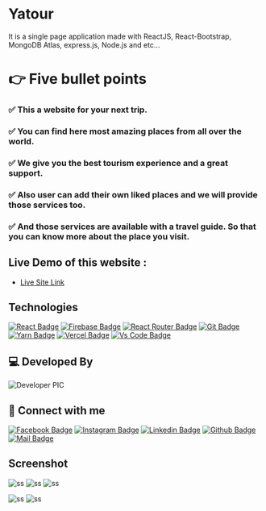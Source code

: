 # Yatour

It is a single page application made with ReactJS, React-Bootstrap, MongoDB Atlas, express.js, Node.js and etc...

# 👉 **Five bullet points**

### ✅ This a website for your next trip.

### ✅ You can find here most amazing places from all over the world.

### ✅ We give you the best tourism experience and a great support.

### ✅ Also user can add their own liked places and we will provide those services too.

### ✅ And those services are available with a travel guide. So that you can know more about the place you visit.

## Live Demo of this website :

- [Live Site Link](https://traveler-7f312.web.app/)

## Technologies

[![React Badge](https://img.shields.io/badge/React-20232A?style=for-the-badge&logo=react&logoColor=61DAFB)](https://github.com/coderboy-raiyan)
[![Firebase Badge](https://img.shields.io/badge/Firebase-FFCB2B?style=for-the-badge&logo=firebase&logoColor=white)](https://github.com/coderboy-raiyan)
[![React Router Badge](https://img.shields.io/badge/React_Router-CA4245?style=for-the-badge&logo=react-router&logoColor=white)](https://github.com/coderboy-raiyan)
[![Git Badge](https://img.shields.io/badge/git-f34f29?style=for-the-badge&logo=git&logoColor=white)](https://github.com/coderboy-raiyan)
[![Yarn Badge](https://img.shields.io/badge/yarn-0078D6?style=for-the-badge&logo=yarn&logoColor=white)](https://github.com/coderboy-raiyan)
[![Vercel Badge](https://img.shields.io/badge/vercel-000?style=for-the-badge&logo=vercel&logoColor=white)](https://github.com/coderboy-raiyan)
[![Vs Code Badge](https://img.shields.io/badge/Visual_Studio_Code-0078D6?style=for-the-badge&logo=visualstudiocode&logoColor=white)](https://github.com/coderboy-raiyan)

## 💻 Developed By

![Developer PIC](https://avatars.githubusercontent.com/u/76396442?v=4)

## 🚀 Connect with me

[![Facebook Badge](https://img.shields.io/badge/Facebook-1877F2?style=for-the-badge&logo=facebook&logoColor=white)](https://www.facebook.com/tajkierhaque/)
[![Instagram Badge](https://img.shields.io/badge/Instagram-E4405F?style=for-the-badge&logo=instagram&logoColor=white)](https://www.instagram.com/tajkier_haque/)
[![Linkedin Badge](https://img.shields.io/badge/LinkedIn-0077B5?style=for-the-badge&logo=linkedin&logoColor=white)](https://www.linkedin.com/in/tajkier-haque/)
[![Github Badge](https://img.shields.io/badge/GitHub-100000?style=for-the-badge&logo=github&logoColor=white)](https://github.com/coderboy-raiyan)
[![Mail Badge](https://img.shields.io/badge/Gmail-D14836?style=for-the-badge&logo=gmail&logoColor=white)](mailto:tajkierhaque@gmail.com)

## Screenshot

![ss](https://i.ibb.co/rszb7hq/screencapture-traveler-7f312-web-app-2021-10-31-14-29-59.png)
![ss](https://i.ibb.co/qCbZbJR/screencapture-traveler-7f312-web-app-orders-2021-10-31-14-30-17.png)
![ss](https://i.ibb.co/WgBdC7F/screencapture-traveler-7f312-web-app-addnewservice-2021-10-31-14-30-30.png)

![ss](https://i.ibb.co/MfF7RNx/screencapture-traveler-7f312-web-app-manageorders-2021-10-31-14-30-43.png)
![ss](https://i.ibb.co/BqXpNRN/screencapture-traveler-7f312-web-app-login-2021-10-31-14-30-58.png)
